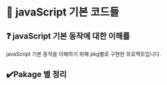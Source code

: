 # 📃 javaScript 기본 코드들

## ❓ javaScript 기본 동작에 대한 이해를 
javaScript 기본 동작을 이해하기 위해 pkg별로 구현한 프로젝트입니다.

## ✔️Pakage 별 정리
